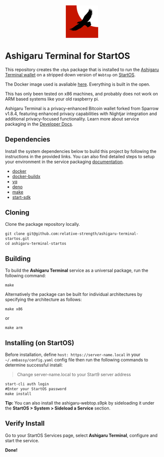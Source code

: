 <p align="center">
  <img src="icon.png" alt="Project Logo" width="21%">
</p>

# Ashigaru Terminal for StartOS

This repository creates the `s9pk` package that is installed to run the [Ashigaru Terminal wallet](https://github.com/Relative-Strength/Ashigaru-Terminal-StartOS) on a stripped down version of `Webtop` on [StartOS](https://github.com/Start9Labs/start-os/). 

The Docker image used is avaliable [here](https://github.com/Relative-Strength/Ashigaru-terminal-image-startos/pkgs/container/ashigaru-terminal-image-startos). Everything is built in the open.

This has only been tested on x86 machines, and probably does not work on ARM based systems like your old raspberry pi.

Ashigaru Terminal is a privacy-enhanced Bitcoin wallet forked from Sparrow v1.8.4, featuring enhanced privacy capabilities with Nightjar integration and additional privacy-focused functionality. Learn more about service packaging in the [Developer Docs](https://start9.com/latest/developer-docs/).

## Dependencies

Install the system dependencies below to build this project by following the instructions in the provided links. You can also find detailed steps to setup your environment in the service packaging [documentation](https://docs.start9.com/latest/developer-docs/packaging#development-environment).

- [docker](https://docs.docker.com/get-docker)
- [docker-buildx](https://docs.docker.com/buildx/working-with-buildx/)
- [yq](https://mikefarah.gitbook.io/yq)
- [deno](https://deno.land/)
- [make](https://www.gnu.org/software/make/)
- [start-sdk](https://github.com/Start9Labs/start-os/tree/sdk)

## Cloning

Clone the package repository locally.

```
git clone git@github.com:relative-strength/ashigaru-terminal-startos.git
cd ashigaru-terminal-startos
```

## Building

To build the **Ashigaru Terminal** service as a universal package, run the following command:

```
make
```

Alternatively the package can be built for individual architectures by specifying the architecture as follows:

```
make x86
```

or

```
make arm
```

## Installing (on StartOS)

Before installation, define `host: https://server-name.local` in your `~/.embassy/config.yaml` config file then run the following commands to determine successful install:

> Change server-name.local to your Start9 server address

```
start-cli auth login
#Enter your StartOS password
make install
```

**Tip:** You can also install the ashigaru-webtop.s9pk by sideloading it under the **StartOS > System > Sideload a Service** section.

## Verify Install

Go to your StartOS Services page, select **Ashigaru Terminal**, configure and start the service.

**Done!**
